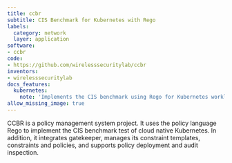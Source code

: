 ```yaml
---
title: ccbr
subtitle: CIS Benchmark for Kubernetes with Rego
labels:
  category: network
  layer: application
software:
- ccbr
code:
- https://github.com/wirelesssecuritylab/ccbr
inventors:
- wirelesssecuritylab
docs_features:
  kubernetes:
    note: 'Implements the CIS benchmark using Rego for Kubernetes workloads.'
allow_missing_image: true
---
```


CCBR is a policy management system project. It uses the policy language
Rego to implement the CIS benchmark test of cloud native Kubernetes.
In addition, it integrates gatekeeper, manages its constraint templates,
constraints and policies, and supports policy deployment and audit inspection.
